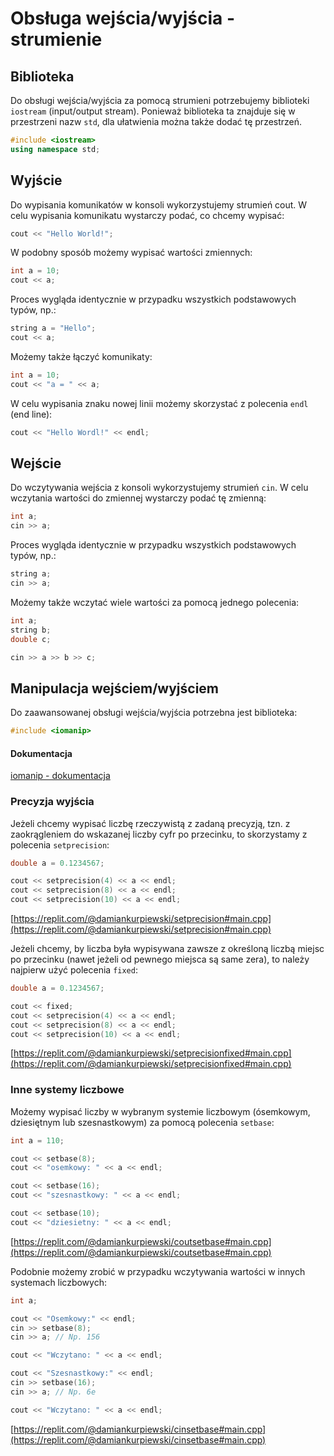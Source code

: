 # Obsługa wejścia/wyjścia - strumienie

## Biblioteka

Do obsługi wejścia/wyjścia za pomocą strumieni potrzebujemy biblioteki `iostream` (input/output stream). Ponieważ biblioteka ta znajduje się w przestrzeni nazw `std`, dla ułatwienia można także dodać tę przestrzeń.

```cpp
#include <iostream>
using namespace std;
```

## Wyjście

Do wypisania komunikatów w konsoli wykorzystujemy strumień cout. W celu wypisania komunikatu wystarczy podać, co chcemy wypisać:

```cpp
cout << "Hello World!";
```

W podobny sposób możemy wypisać wartości zmiennych:

```cpp
int a = 10;
cout << a;
```

Proces wygląda identycznie w przypadku wszystkich podstawowych typów, np.:

```cpp
string a = "Hello";
cout << a;
```

Możemy także łączyć komunikaty:

```cpp
int a = 10;
cout << "a = " << a;
```

W celu wypisania znaku nowej linii możemy skorzystać z polecenia `endl` (end line):

```cpp
cout << "Hello Wordl!" << endl;
```

## Wejście

Do wczytywania wejścia z konsoli wykorzystujemy strumień `cin`. W celu wczytania wartości do zmiennej wystarczy podać tę zmienną:

```cpp
int a;
cin >> a;
```

Proces wygląda identycznie w przypadku wszystkich podstawowych typów, np.:

```cpp
string a;
cin >> a;
```

Możemy także wczytać wiele wartości za pomocą jednego polecenia:

```cpp
int a;
string b;
double c;

cin >> a >> b >> c;
```

## Manipulacja wejściem/wyjściem

Do zaawansowanej obsługi wejścia/wyjścia potrzebna jest biblioteka:

```cpp
#include <iomanip>
```

#### Dokumentacja

[iomanip - dokumentacja](https://www.cplusplus.com/reference/iomanip)

### Precyzja wyjścia

Jeżeli chcemy wypisać liczbę rzeczywistą z zadaną precyzją, tzn. z zaokrągleniem do wskazanej liczby cyfr po przecinku, to skorzystamy z polecenia `setprecision`:

```cpp
double a = 0.1234567;

cout << setprecision(4) << a << endl;
cout << setprecision(8) << a << endl;
cout << setprecision(10) << a << endl;
```

[https://replit.com/@damiankurpiewski/setprecision#main.cpp](https://replit.com/@damiankurpiewski/setprecision#main.cpp)

Jeżeli chcemy, by liczba była wypisywana zawsze z określoną liczbą miejsc po przecinku (nawet jeżeli od pewnego miejsca są same zera), to należy najpierw użyć polecenia `fixed`:

```cpp
double a = 0.1234567;

cout << fixed;
cout << setprecision(4) << a << endl;
cout << setprecision(8) << a << endl;
cout << setprecision(10) << a << endl;
```

[https://replit.com/@damiankurpiewski/setprecisionfixed#main.cpp](https://replit.com/@damiankurpiewski/setprecisionfixed#main.cpp)

### Inne systemy liczbowe

Możemy wypisać liczby w wybranym systemie liczbowym (ósemkowym, dziesiętnym lub szesnastkowym) za pomocą polecenia `setbase`:

```cpp
int a = 110;

cout << setbase(8);
cout << "osemkowy: " << a << endl;

cout << setbase(16);
cout << "szesnastkowy: " << a << endl;

cout << setbase(10);
cout << "dziesietny: " << a << endl;
```

[https://replit.com/@damiankurpiewski/coutsetbase#main.cpp](https://replit.com/@damiankurpiewski/coutsetbase#main.cpp)

Podobnie możemy zrobić w przypadku wczytywania wartości w innych systemach liczbowych:

```cpp
int a;

cout << "Osemkowy:" << endl;
cin >> setbase(8);
cin >> a; // Np. 156

cout << "Wczytano: " << a << endl;

cout << "Szesnastkowy:" << endl;
cin >> setbase(16);
cin >> a; // Np. 6e

cout << "Wczytano: " << a << endl;
```

[https://replit.com/@damiankurpiewski/cinsetbase#main.cpp](https://replit.com/@damiankurpiewski/cinsetbase#main.cpp)
